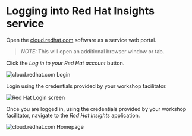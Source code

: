 # Logging into Red Hat Insights service   

Open the <a href="https://cloud.redhat.com" target="_blank">cloud.redhat.com</a>
software as a service web portal.

>_NOTE:_ This will open an additional browser window or tab.

Click the _Log in to your Red Hat account_ button.


![cloud.redhat.com Login](./assets/cloud.redhat.com-homepage.png)


Login using the credentials provided by your workshop facilitator.


![Red Hat Login screen](./assets/redhat-login.png)


Once you are logged in, using the credentials provided by your workshop
facilitator, navigate to the _Red Hat Insights_ application.


![cloud.redhat.com Homepage](./assets/cloud.redhat.com-homepage-postlogin.png)

